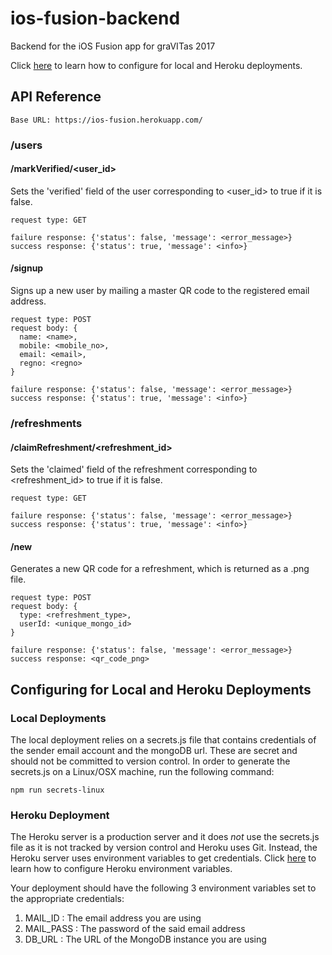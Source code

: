 # ios-fusion-backend
Backend for the iOS Fusion app for graVITas 2017

Click [here](#configuring-for-local-and-heroku-deployments) to learn how to configure for local and Heroku deployments. 

## API Reference

`Base URL: https://ios-fusion.herokuapp.com/`

### /users

#### /markVerified/<user_id>

Sets the 'verified' field of the user corresponding to <user_id> to true if it is false.

    request type: GET

    failure response: {'status': false, 'message': <error_message>}
    success response: {'status': true, 'message': <info>}

#### /signup

Signs up a new user by mailing a master QR code to the registered email address.

    request type: POST
    request body: {
      name: <name>,
      mobile: <mobile_no>,
      email: <email>,
      regno: <regno>
    }

    failure response: {'status': false, 'message': <error_message>}
    success response: {'status': true, 'message': <info>}

### /refreshments

#### /claimRefreshment/<refreshment_id>

Sets the 'claimed' field of the refreshment corresponding to <refreshment_id> to true if it is false.

    request type: GET

    failure response: {'status': false, 'message': <error_message>}
    success response: {'status': true, 'message': <info>}

#### /new

Generates a new QR code for a refreshment, which is returned as a .png file.

    request type: POST
    request body: {
      type: <refreshment_type>,
      userId: <unique_mongo_id>
    }

    failure response: {'status': false, 'message': <error_message>}
    success response: <qr_code_png>


## Configuring for Local and Heroku Deployments

### Local Deployments

The local deployment relies on a secrets.js file that contains credentials of the sender email account and the mongoDB url. These are secret and should not be committed to version control. In order to generate the secrets.js on a Linux/OSX machine, run the following command:

`npm run secrets-linux`

### Heroku Deployment

The Heroku server is a production server and it does *not* use the secrets.js file as it is not tracked by version control and Heroku uses Git. Instead, the Heroku server uses environment variables to get credentials. Click [here]('https://devcenter.heroku.com/articles/config-vars') to learn how to configure Heroku environment variables.

Your deployment should have the following 3 environment variables set to the appropriate credentials:

1. MAIL_ID : The email address you are using
2. MAIL_PASS : The password of the said email address
3. DB_URL : The URL of the MongoDB instance you are using
